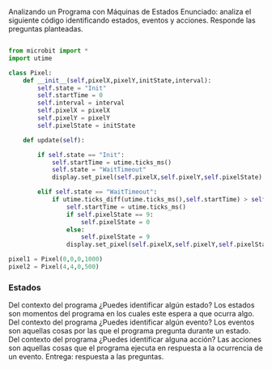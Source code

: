 Analizando un Programa con Máquinas de Estados
Enunciado: analiza el siguiente código identificando estados, eventos y acciones. Responde las preguntas planteadas.

``` py

from microbit import *
import utime

class Pixel:
    def __init__(self,pixelX,pixelY,initState,interval):
        self.state = "Init"
        self.startTime = 0
        self.interval = interval
        self.pixelX = pixelX
        self.pixelY = pixelY
        self.pixelState = initState

    def update(self):

        if self.state == "Init":
            self.startTime = utime.ticks_ms()
            self.state = "WaitTimeout"
            display.set_pixel(self.pixelX,self.pixelY,self.pixelState)

        elif self.state == "WaitTimeout":
            if utime.ticks_diff(utime.ticks_ms(),self.startTime) > self.interval:
                self.startTime = utime.ticks_ms()
                if self.pixelState == 9:
                    self.pixelState = 0
                else:
                    self.pixelState = 9
                display.set_pixel(self.pixelX,self.pixelY,self.pixelState)

pixel1 = Pixel(0,0,0,1000)
pixel2 = Pixel(4,4,0,500)


```

### Estados

Del contexto del programa ¿Puedes identificar algún estado? Los estados son momentos del programa en los cuales este espera a que ocurra algo.
Del contexto del programa ¿Puedes identificar algún evento? Los eventos son aquellas cosas por las que el programa pregunta durante un estado.
Del contexto del programa ¿Puedes identificar alguna acción? Las acciones son aquellas cosas que el programa ejecuta en respuesta a la ocurrencia de un evento.
Entrega: respuesta a las preguntas.

